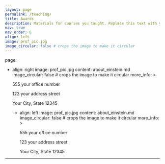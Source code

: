 ```yaml
---
layout: page
permalink: /teaching/
title: Awards
description: Materials for courses you taught. Replace this text with your description.
nav: true
nav_order: 6
align: left
image: prof_pic.jpg
image_circular: false # crops the image to make it circular
--- 
```

page: 
- align: right
    image: prof_pic.jpg
    content: about_einstein.md
    image_circular: false # crops the image to make it circular
    more_info: >
      <p>555 your office number</p>
      <p>123 your address street</p>
      <p>Your City, State 12345</p>
  - align: left
    image: prof_pic.jpg
    content: about_einstein.md
    image_circular: false # crops the image to make it circular
    more_info: >
      <p>555 your office number</p>
      <p>123 your address street</p>
      <p>Your City, State 12345</p>
---

